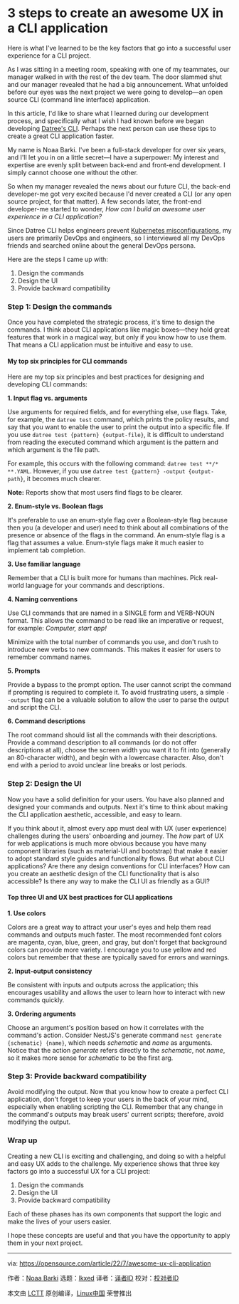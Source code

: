 [#]: subject: "3 steps to create an awesome UX in a CLI application"
[#]: via: "https://opensource.com/article/22/7/awesome-ux-cli-application"
[#]: author: "Noaa Barki https://opensource.com/users/noaa-barki"
[#]: collector: "lkxed"
[#]: translator: " "
[#]: reviewer: " "
[#]: publisher: " "
[#]: url: " "

3 steps to create an awesome UX in a CLI application
======
Here is what I've learned to be the key factors that go into a successful user experience for a CLI project.

As I was sitting in a meeting room, speaking with one of my teammates, our manager walked in with the rest of the dev team. The door slammed shut and our manager revealed that he had a big announcement. What unfolded before our eyes was the next project we were going to develop—an open source CLI (command line interface) application.

In this article, I'd like to share what I learned during our development process, and specifically what I wish I had known before we began developing [Datree's CLI][3]. Perhaps the next person can use these tips to create a great CLI application faster.

My name is Noaa Barki. I've been a full-stack developer for over six years, and I'll let you in on a little secret—I have a superpower: My interest and expertise are evenly split between back-end and front-end development. I simply cannot choose one without the other.

So when my manager revealed the news about our future CLI, the back-end developer-me got very excited because I'd never created a CLI (or any open source project, for that matter). A few seconds later, the front-end developer-me started to wonder, *How can I build an awesome user experience in a CLI application?*

Since Datree CLI helps engineers prevent [Kubernetes misconfigurations][4], my users are primarily DevOps and engineers, so I interviewed all my DevOps friends and searched online about the general DevOps persona.

Here are the steps I came up with:

1. Design the commands
2. Design the UI
3. Provide backward compatibility

### Step 1: Design the commands

Once you have completed the strategic process, it's time to design the commands. I think about CLI applications like magic boxes—they hold great features that work in a magical way, but only if you know how to use them. That means a CLI application must be intuitive and easy to use.

#### My top six principles for CLI commands

Here are my top six principles and best practices for designing and developing CLI commands:

**1. Input flag vs. arguments**

Use arguments for required fields, and for everything else, use flags. Take, for example, the `datree test` command, which prints the policy results, and say that you want to enable the user to print the output into a specific file. If you use `datree test {pattern} {output-file}`, it is difficult to understand from reading the executed command which argument is the pattern and which argument is the file path.

For example, this occurs with the following command: `datree test **/* **.YAML`. However, if you use `datree test {pattern} -output {output-path}`, it becomes much clearer.

**Note:** Reports show that most users find flags to be clearer.

**2. Enum-style vs. Boolean flags**

It's preferable to use an enum-style flag over a Boolean-style flag because then you (a developer and user) need to think about all combinations of the presence or absence of the flags in the command. An enum-style flag is a flag that assumes a value. Enum-style flags make it much easier to implement tab completion.

**3. Use familiar language**

Remember that a CLI is built more for humans than machines. Pick real-world language for your commands and descriptions.

**4. Naming conventions**

Use CLI commands that are named in a SINGLE form and VERB-NOUN format. This allows the command to be read like an imperative or request, for example: *Computer, start app!*

Minimize with the total number of commands you use, and don't rush to introduce new verbs to new commands. This makes it easier for users to remember command names.

**5. Prompts**

Provide a bypass to the prompt option. The user cannot script the command if prompting is required to complete it. To avoid frustrating users, a simple `--output` flag can be a valuable solution to allow the user to parse the output and script the CLI.

**6. Command descriptions**

The root command should list all the commands with their descriptions. Provide a command description to all commands (or do not offer descriptions at all), choose the screen width you want it to fit into (generally an 80-character width), and begin with a lowercase character. Also, don't end with a period to avoid unclear line breaks or lost periods.

### Step 2: Design the UI

Now you have a solid definition for your users. You have also planned and designed your commands and outputs. Next it's time to think about making the CLI application aesthetic, accessible, and easy to learn.

If you think about it, almost every app must deal with UX (user experience) challenges during the users' onboarding and journey. The *how* part of UX for web applications is much more obvious because you have many component libraries (such as material-UI and bootstrap) that make it easier to adopt standard style guides and functionality flows. But what about CLI applications? Are there any design conventions for CLI interfaces? How can you create an aesthetic design of the CLI functionality that is also accessible? Is there any way to make the CLI UI as friendly as a GUI?

#### Top three UI and UX best practices for CLI applications

**1. Use colors**

Colors are a great way to attract your user's eyes and help them read commands and outputs much faster. The most recommended font colors are magenta, cyan, blue, green, and gray, but don't forget that background colors can provide more variety. I encourage you to use yellow and red colors but remember that these are typically saved for errors and warnings.

**2. Input-output consistency**

Be consistent with inputs and outputs across the application; this encourages usability and allows the user to learn how to interact with new commands quickly.

**3. Ordering arguments**

Choose an argument's position based on how it correlates with the command's action. Consider NestJS's generate command `nest generate {schematic} {name}`, which needs *schematic* and *name* as arguments. Notice that the action *generate* refers directly to the *schematic*, not *name*, so it makes more sense for *schematic* to be the first arg.

### Step 3: Provide backward compatibility

Avoid modifying the output. Now that you know how to create a perfect CLI application, don't forget to keep your users in the back of your mind, especially when enabling scripting the CLI. Remember that any change in the command's outputs may break users' current scripts; therefore, avoid modifying the output.

### Wrap up

Creating a new CLI is exciting and challenging, and doing so with a helpful and easy UX adds to the challenge. My experience shows that three key factors go into a successful UX for a CLI project:

1. Design the commands
2. Design the UI
3. Provide backward compatibility

Each of these phases has its own components that support the logic and make the lives of your users easier.

I hope these concepts are useful and that you have the opportunity to apply them in your next project.

--------------------------------------------------------------------------------

via: https://opensource.com/article/22/7/awesome-ux-cli-application

作者：[Noaa Barki][a]
选题：[lkxed][b]
译者：[译者ID](https://github.com/译者ID)
校对：[校对者ID](https://github.com/校对者ID)

本文由 [LCTT](https://github.com/LCTT/TranslateProject) 原创编译，[Linux中国](https://linux.cn/) 荣誉推出

[a]: https://opensource.com/users/noaa-barki
[b]: https://github.com/lkxed
[1]: https://opensource.com/sites/default/files/lead-images/lenovo-thinkpad-laptop-concentration-focus-windows-office.png
[2]: https://creativecommons.org/licenses/by/3.0/us/
[3]: https://www.datree.io/
[4]: https://opensource.com/article/22/4/kubernetes-policies-config-datree
